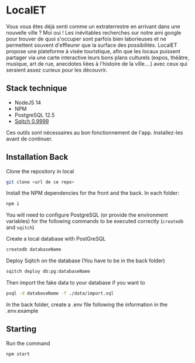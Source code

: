 # LocalET

Vous vous êtes déjà senti comme un extraterrestre en arrivant dans une nouvelle ville ? Moi oui ! Les inévitables recherches sur notre ami google pour trouver de quoi s'occuper sont parfois bien laborieuses et ne permettent souvent d'effleurer que la surface des possibilités. LocalET propose une plateforme à visée touristique, afin que les locaux puissent partager via une carte interactive leurs bons plans culturels (expos, théâtre, musique, art de rue, anecdotes liées à l'histoire de la ville....) avec ceux qui seraient assez curieux pour les découvrir.

## Stack technique

- NodeJS 14
- NPM
- PostgreSQL 12.5
- [Sqitch 0.9999](http://sqitch.org/download/)

Ces outils sont nécessaires au bon fonctionnement de l'app. Installez-les avant de continuer.

## Installation Back

Clone the repository in local

```bash
git clone <url de ce repo>
```

Install the NPM dependencies for the front and the back. In each folder:

```bash
npm i
```

You will need to configure PostgreSQL (or provide the environment variables) for the following commands to be executed correctly (`createdb` and `sqitch`)

Create a local database with PostGreSQL

```bash
createdb databaseName
```

Deploy Sqitch on the database (You have to be in the back folder)

```bash
sqitch deploy db:pg:databaseName
```

Then import the fake data to your database if you want to

```bash
psql -d databaseName -f ./data/import.sql
```

In the back folder, create a .env file following the information in the .env.example


## Starting

Run the command

```bash
npm start
```
